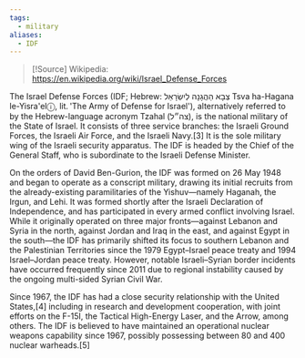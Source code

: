 ```yaml
---
tags:
  - military
aliases:
  - IDF
---
```

>[!Source]
>Wikipedia: https://en.wikipedia.org/wiki/Israel_Defense_Forces

The Israel Defense Forces (IDF; Hebrew: צְבָא הַהֲגָנָה לְיִשְׂרָאֵל Tsva ha-Hagana le-Yisra'elⓘ, lit. 'The Army of Defense for Israel'), alternatively referred to by the Hebrew-language acronym Tzahal (צה״ל), is the national military of the State of Israel. It consists of three service branches: the Israeli Ground Forces, the Israeli Air Force, and the Israeli Navy.[3] It is the sole military wing of the Israeli security apparatus. The IDF is headed by the Chief of the General Staff, who is subordinate to the Israeli Defense Minister.

On the orders of David Ben-Gurion, the IDF was formed on 26 May 1948 and began to operate as a conscript military, drawing its initial recruits from the already-existing paramilitaries of the Yishuv—namely Haganah, the Irgun, and Lehi. It was formed shortly after the Israeli Declaration of Independence, and has participated in every armed conflict involving Israel. While it originally operated on three major fronts—against Lebanon and Syria in the north, against Jordan and Iraq in the east, and against Egypt in the south—the IDF has primarily shifted its focus to southern Lebanon and the Palestinian Territories since the 1979 Egypt–Israel peace treaty and 1994 Israel–Jordan peace treaty. However, notable Israeli–Syrian border incidents have occurred frequently since 2011 due to regional instability caused by the ongoing multi-sided Syrian Civil War.

Since 1967, the IDF has had a close security relationship with the United States,[4] including in research and development cooperation, with joint efforts on the F-15I, the Tactical High-Energy Laser, and the Arrow, among others. The IDF is believed to have maintained an operational nuclear weapons capability since 1967, possibly possessing between 80 and 400 nuclear warheads.[5] 